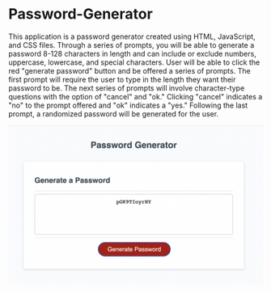 # Password-Generator
This application is a password generator created using HTML, JavaScript, and CSS files.
Through a series of prompts, you will be able to generate a password 8-128 characters in length and can include or exclude numbers, uppercase, lowercase, and special characters.
User will be able to click the red "generate password" button and be offered a series of prompts.
The first prompt will require the user to type in the length they want their password to be.
The next series of prompts will involve character-type questions with the option of "cancel" and "ok."
Clicking "cancel" indicates a "no" to the prompt offered and "ok" indicates a "yes."
Following the last prompt, a randomized password will be generated for the user.

![demo image of password generator](./Password-Generator.png)